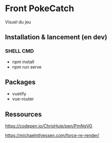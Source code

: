# Front PokeCatch

Visuel du jeu

## Installation & lancement (en dev)

### SHELL CMD

- npm install
- npm run serve

## Packages 

- vuetify
- vue-router

## Ressources 

https://codepen.io/ChrisHuie/pen/PmNgVG

https://michaelnthiessen.com/force-re-render/